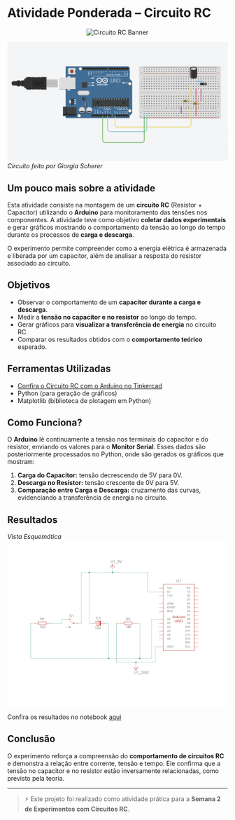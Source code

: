 # Atividade Ponderada – Circuito RC
<p align="center">
  <img src="https://capsule-render.vercel.app/api?type=rounded&height=200&color=0:800080,50:DA70D6,100:FF69B4&text=Circuito%20RC%20na%20Prática&textBg=false&section=header&reversal=true&fontColor=FFFFFF&fontSize=45&fontAlign=50&animation=fadeIn&descAlign=16" alt="Circuito RC Banner" width="700"/>
</p>


![Circuito RC](assets/arduino1.png)
*Circuito feito por Giorgia Scherer*

## Um pouco mais sobre a atividade
Esta atividade consiste na montagem de um **circuito RC** (Resistor + Capacitor) utilizando o **Arduino** para monitoramento das tensões nos componentes. A atividade teve como objetivo **coletar dados experimentais** e gerar gráficos mostrando o comportamento da tensão ao longo do tempo durante os processos de **carga e descarga**.

O experimento permite compreender como a energia elétrica é armazenada e liberada por um capacitor, além de analisar a resposta do resistor associado ao circuito.

## Objetivos
- Observar o comportamento de um **capacitor durante a carga e descarga**.
- Medir a **tensão no capacitor e no resistor** ao longo do tempo.
- Gerar gráficos para **visualizar a transferência de energia** no circuito RC.
- Comparar os resultados obtidos com o **comportamento teórico** esperado.

## Ferramentas Utilizadas
- [Confira o Circuito RC com o Arduino no Tinkercad](https://www.tinkercad.com/things/9OyvEtcHVm2-atividade-ponderada-da-instrucao-semana-2/editel?returnTo=%2Fthings%2F9OyvEtcHVm2-atividade-ponderada-da-instrucao-semana-2&sharecode=fdCRoNtnIOGjPvks3lrNfJToxLTrNvBMnuVd28fzcu4)
- Python (para geração de gráficos)
- Matplotlib (biblioteca de plotagem em Python)

## Como Funciona?
O **Arduino** lê continuamente a tensão nos terminais do capacitor e do resistor, enviando os valores para o **Monitor Serial**. Esses dados são posteriormente processados no Python, onde são gerados os gráficos que mostram:

1. **Carga do Capacitor:** tensão decrescendo de 5V para 0V.
2. **Descarga no Resistor:** tensão crescente de 0V para 5V.
3. **Comparação entre Carga e Descarga:** cruzamento das curvas, evidenciando a transferência de energia no circuito.

## Resultados

*Vista Esquemática*
![Circuito RC](assets/arduino2.png)

Confira os resultados no notebook [aqui](Sensores-e-Atuadores-Basicos-Circuito-RC/ponderada.ipynb)



## Conclusão
O experimento reforça a compreensão do **comportamento de circuitos RC** e demonstra a relação entre corrente, tensão e tempo. Ele confirma que a tensão no capacitor e no resistor estão inversamente relacionadas, como previsto pela teoria.  

---

> ⚡ Este projeto foi realizado como atividade prática para a **Semana 2 de Experimentos com Circuitos RC**.
